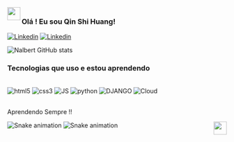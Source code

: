 <img align="left" width=30 src="https://cultofthepartyparrot.com/parrots/hd/portalorangeparrot.gif"/> 

### Olá ! Eu sou Qin Shi Huang! 

[![Linkedin](https://img.shields.io/badge/LinkedIn-0077B5?style=for-the-badge&logo=linkedin&logoColor=white)](https://www.linkedin.com/in/nalbert-santos-falanque-068b991a1/)
[![Linkedin](https://img.shields.io/badge/Instagram-E4405F?style=for-the-badge&logo=instagram&logoColor=white)](https://www.instagram.com/so_li_tt_ario/)

![Nalbert GitHub stats](https://github-readme-stats.vercel.app/api?username=QinShiiHuang&show_icons=true&theme=radical)

### Tecnologias que uso e estou aprendendo

<div style="display: inline_block"><br/>
    <img aling="center" alt="html5" src="https://img.shields.io/badge/HTML5-E34F26?style=for-the-badge&logo=html5&logoColor=white" />
    <img aling="center" alt="css3" src="https://img.shields.io/badge/CSS3-1572B6?style=for-the-badge&logo=css3&logoColor=white" />
    <img aling="center" alt="JS" src="https://img.shields.io/badge/JavaScript-F7DF1E?style=for-the-badge&logo=javascript&logoColor=black" />
    <img aling="center" alt="python" src="https://img.shields.io/badge/Python-3776AB?style=for-the-badge&logo=python&logoColor=white" />
    <img aling="center" alt="DJANGO" src="https://img.shields.io/badge/Django-092E20?style=for-the-badge&logo=django&logoColor=white" />
    <img aling="center" alt="Cloud" src="https://img.shields.io/badge/Google_Cloud-4285F4?style=for-the-badge&logo=google-cloud&logoColor=white" />
</div><br/>

Aprendendo Sempre !!


<img align="right" width=30 src="https://cultofthepartyparrot.com/parrots/hd/portalblueparrot.gif"/>


![Snake animation](../snake/github-contribution-grid-snake.svg#gh-light-mode-only)
![Snake animation](../snake/github-contribution-grid-snake-dark.svg#gh-dark-mode-only)
